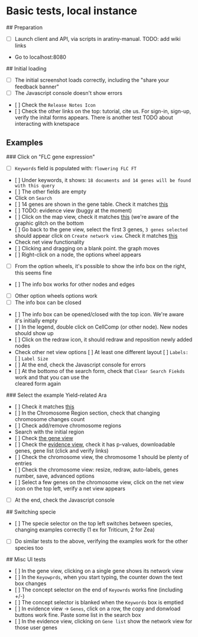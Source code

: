# Basic tests, local instance

## Preparation
* [ ] Launch client and API, via scripts in aratiny-manual. TODO: add wiki links
* Go to localhost:8080

## Initial loading
* [ ] The initial screenshot loads correctly, including the "share your feedback banner"
* [ ] The Javascript console doesn't show errors
* [ ] Check the `Release Notes Icon`
* [ ] Check the other links on the top: tutorial, cite us. For sign-in, sign-up, verify the inital 
      forms appears. There is another test TODO about interacting with knetspace

## Examples

### Click on "FLC gene expression"
* [ ] `Keywords` field is populated with: `flowering FLC FT`
* [ ] Under keywords, it shows: `18 documents and 14 genes will be found with this query`
* [ ] The other fields are empty
* Click on `Search`
* [ ] 14 genes are shown in the gene table. Check it matches [this](flc-genes.png)
* [ ] TODO: evidence view (buggy at the moment)
* [ ] Click on the map view, check it matches [this](flc-chr.png) (we're aware of the 
      graphic glitch on the bottom
* [ ] Go back to the gene view, select the first 3 genes, `3 genes selected` should appear 
      click on `Create network view`. Check it matches [this](flc-net.png)
* Check net view functionality
* [ ] Clicking and dragging on a blank point. the graph moves
* [ ] Right-click on a node, the options wheel appears
* [ ] From the option wheels, it's possible to show the info box on the right, this seems fine
* [ ] The info box works for other nodes and edges
* [ ] Other option wheels options work
* [ ] The info box can be closed
* [ ] The info box can be opened/closed with the top icon. We're aware it's initially empty
* [ ] In the legend, double click on CellComp (or other node). New nodes should show up
* [ ] Click on the redraw icon, it should redraw and reposition newly added nodes
* Check other net view options
  [ ] At least one different layout
  [ ] `Labels:`
  [ ] `Label Size`
* [ ] At the end, check the Javascript console for errors
* [ ] At the bottomo of the search form, check that `Clear Search Fiekds` work and that you can use the    
      cleared form again


### Select the example Yield-related Ara
* [ ] Check it matches [this](qtl-search-form.png)
* [ ] In the Chromosome Region section, check that changing chromosome changes count
* [ ] Check add/remove chromosome regions
* Search with the initial region
* [ ] Check [the gene view](qtl-genes.png)
* [ ] Check the [evidence view](qtl-evidence.png), check it has p-values, downloadable genes, 
      gene list (click and verify links)
* [ ] Check the chromosome view, the chromosome 1 should be plenty of entries
* [ ] Check the chromosome view: resize, redraw, auto-labels, genes number, save, advanced options
* [ ] Select a few genes on the chromosome view, click on the net view icon on the top left, verify 
      a net view appears
* [ ] At the end, check the Javascript console
      
## Switching specie
* [ ] The specie selector on the top left switches between species, changing examples correctly
      (1 ex for Triticum, 2 for Zea)
* [ ] Do similar tests to the above, verifying the examples work for the other species too

## Misc UI tests
* [ ] In the gene view, clicking on a single gene shows its network view
* [ ] In the `Keyowprds`, when you start typing, the counter down the text box changes
* [ ] The concept selector on the end of `Keyowrds` works fine (including +/-)
* [ ] The concept selector is blanked when the `Keywords` box is emptied
* [ ] In evidence view -> `Genes`, click on a row, the copy and donwload buttons work fine.
      Paste some list in the search box
* [ ] In the evidence view, clicking on `Gene list` show the network view for those user genes

      
  




